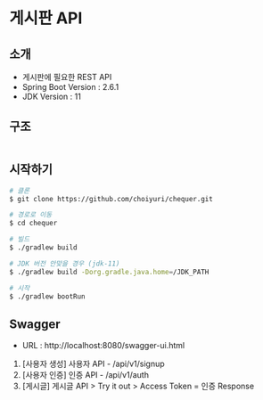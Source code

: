 # 게시판 API
## 소개
- 게시판에 필요한 REST API
- Spring Boot Version : 2.6.1
- JDK Version : 11

## 구조
```

```

## 시작하기
```bash
# 클론
$ git clone https://github.com/choiyuri/chequer.git

# 경로로 이동
$ cd chequer

# 빌드
$ ./gradlew build

# JDK 버전 안맞을 경우 (jdk-11)
$ ./gradlew build -Dorg.gradle.java.home=/JDK_PATH

# 시작
$ ./gradlew bootRun
```

## Swagger
- URL : http://localhost:8080/swagger-ui.html
1. [사용자 생성] 사용자 API - /api/v1/signup
2. [사용자 인증] 인증 API - /api/v1/auth
3. [게시글] 게시글  API > Try it out > Access Token = 인증 Response

